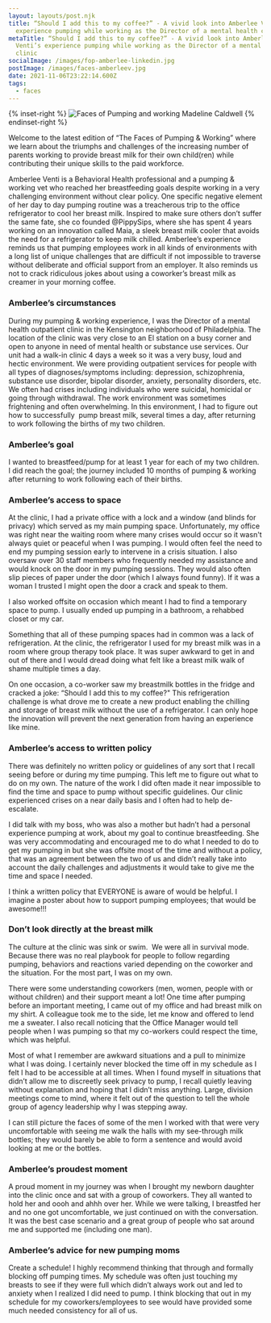 ```yaml
---
layout: layouts/post.njk
title: “Should I add this to my coffee?” - A vivid look into Amberlee Venti’s
  experience pumping while working as the Director of a mental health clinic
metaTitle: “Should I add this to my coffee?” - A vivid look into Amberlee
  Venti’s experience pumping while working as the Director of a mental health
  clinic
socialImage: /images/fop-amberlee-linkedin.jpg
postImage: /images/faces-amberleev.jpg
date: 2021-11-06T23:22:14.600Z
tags:
  - faces
---
```

{% inset-right %} 
![Faces of Pumping and working Madeline Caldwell](/images/faces-amberleev.jpg) 
{% endinset-right %}

Welcome to the latest edition of “The Faces of Pumping & Working” where we learn about the triumphs and challenges of the increasing number of parents working to provide breast milk for their own child(ren) while contributing their unique skills to the paid workforce. 

Amberlee Venti is a Behavioral Health professional and a pumping & working vet who reached her breastfeeding goals despite working in a very challenging environment without clear policy. One specific negative element of her day to day pumping routine was a treacherous trip to the office refrigerator to cool her breast milk. Inspired to make sure others don’t suffer the same fate, she co founded @PippySips, where she has spent 4 years working on an innovation called Maia, a sleek breast milk cooler that avoids the need for a refrigerator to keep milk chilled. Amberlee’s experience reminds us that pumping employees work in all kinds of environments with a long list of unique challenges that are difficult if not impossible to traverse without deliberate and official support from an employer. It also reminds us not to crack ridiculous jokes about using a coworker’s breast milk as creamer in your morning coffee. 

### Amberlee’s circumstances

During my pumping & working experience, I was the Director of a mental health outpatient clinic in the Kensington neighborhood of Philadelphia. The location of the clinic was very close to an El station on a busy corner and open to anyone in need of mental health or substance use services. Our unit had a walk-in clinic 4 days a week so it was a very busy, loud and hectic environment. We were providing outpatient services for people with all types of diagnoses/symptoms including: depression, schizophrenia, substance use disorder, bipolar disorder, anxiety, personality disorders, etc. We often had crises including individuals who were suicidal, homicidal or going through withdrawal. The work environment was sometimes frightening and often overwhelming. In this environment, I had to figure out how to successfully  pump breast milk, several times a day, after returning to work following the births of my two children.

### Amberlee’s goal

I wanted to breastfeed/pump for at least 1 year for each of my two children. I did reach the goal; the journey included 10 months of pumping & working after returning to work following each of their births. 

### Amberlee’s access to space

At the clinic, I had a private office with a lock and a window (and blinds for privacy) which served as my main pumping space. Unfortunately, my office was right near the waiting room where many crises would occur so it wasn't always quiet or peaceful when I was pumping. I would often feel the need to end my pumping session early to intervene in a crisis situation. I also oversaw over 30 staff members who frequently needed my assistance and would knock on the door in my pumping sessions. They would also often slip pieces of paper under the door (which I always found funny). If it was a woman I trusted I might open the door a crack and speak to them.  

I also worked offsite on occasion which meant I had to find a temporary space to pump. I usually ended up pumping in a bathroom, a rehabbed closet or my car.

Something that all of these pumping spaces had in common was a lack of refrigeration. At the clinic, the refrigerator I used for my breast milk was in a room where group therapy took place. It was super awkward to get in and out of there and I would dread doing what felt like a breast milk walk of shame multiple times a day. 

On one occasion, a co-worker saw my breastmilk bottles in the fridge and cracked a joke: “Should I add this to my coffee?" This refrigeration challenge is what drove me to create a new product enabling the chilling and storage of breast milk without the use of a refrigerator. I can only hope the innovation will prevent the next generation from having an experience like mine. 

### Amberlee’s access to written policy

There was definitely no written policy or guidelines of any sort that I recall seeing before or during my time pumping. This left me to figure out what to do on my own. The nature of the work I did often made it near impossible to find the time and space to pump without specific guidelines. Our clinic experienced crises on a near daily basis and I often had to help de-escalate.

I did talk with my boss, who was also a mother but hadn’t had a personal experience pumping at work, about my goal to continue breastfeeding. She was very accommodating and encouraged me to do what I needed to do to get my pumping in but she was offsite most of the time and without a policy, that was an agreement between the two of us and didn’t really take into account the daily challenges and adjustments it would take to give me the time and space I needed. 

I think a written policy that EVERYONE is aware of would be helpful. I imagine a poster about how to support pumping employees; that would be awesome!!! 

### Don’t look directly at the breast milk

The culture at the clinic was sink or swim.  We were all in survival mode. Because there was no real playbook for people to follow regarding pumping, behaviors and reactions varied depending on the coworker and the situation. For the most part, I was on my own.  

There were some understanding coworkers (men, women, people with or without children) and their support meant a lot! One time after pumping before an important meeting, I came out of my office and had breast milk on my shirt. A colleague took me to the side, let me know and offered to lend me a sweater. I also recall noticing that the Office Manager would tell people when I was pumping so that my co-workers could respect the time, which was helpful. 

Most of what I remember are awkward situations and a pull to minimize what I was doing. I certainly never blocked the time off in my schedule as I felt I had to be accessible at all times. When I found myself in situations that didn’t allow me to discreetly seek privacy to pump, I recall quietly leaving without explanation and hoping that I didn’t miss anything. Large, division meetings come to mind, where it felt out of the question to tell the whole group of agency leadership why I was stepping away. 

I can still picture the faces of some of the men I worked with that were very uncomfortable with seeing me walk the halls with my see-through milk bottles; they would barely be able to form a sentence and would avoid looking at me or the bottles.  

### Amberlee’s proudest moment

A proud moment in my journey was when I brought my newborn daughter into the clinic once and sat with a group of coworkers. They all wanted to hold her and oooh and ahhh over her. While we were talking, I breastfed her and no one got uncomfortable, we just continued on with the conversation. It was the best case scenario and a great group of people who sat around me and supported me (including one man).  

### Amberlee’s advice for new pumping moms

Create a schedule! I highly recommend thinking that through and formally blocking off pumping times. My schedule was often just touching my breasts to see if they were full which didn’t always work out and led to anxiety when I realized I did need to pump. I think blocking that out in my schedule for my coworkers/employees to see would have provided some much needed consistency for all of us.